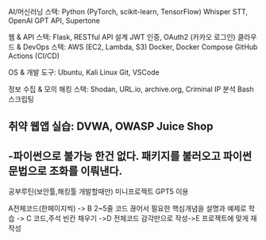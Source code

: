 AI/머신러닝 스택:
Python (PyTorch, scikit-learn, TensorFlow)
Whisper STT, OpenAI GPT API, Supertone

웹 & API 스택:
Flask, RESTful API 설계
JWT 인증, OAuth2 (카카오 로그인)
클라우드 & DevOps 스택:
AWS (EC2, Lambda, S3)
Docker, Docker Compose
GitHub Actions (CI/CD)

OS & 개발 도구:
Ubuntu, Kali Linux
Git, VSCode

정보 수집 & 모의 해킹 스택:
Shodan, URL.io, archive.org, Criminal IP 분석
Bash 스크립팅

취약 웹앱 실습:
DVWA, OWASP Juice Shop  
------------------------------------------------------------------------------
-파이썬으로 불가능 한건 없다. 패키지를 불러오고 파이썬 문법으로 조화를 이뤄낸다.
-------------------------------------------------------------------------------
공부루틴(보안툴,해킹툴 개발할때만) 미니프로젝트
GPT5 이용

A전체코드(한페이지씩) -> B 2~5줄 코드 끊어서 필요한 핵심개념을 설명과 예제로 학습 -> C 코드,주석 빈칸 채우기 ->D 전체코드 감각만으로 작성->E 프로젝트에 맞게 재작성

